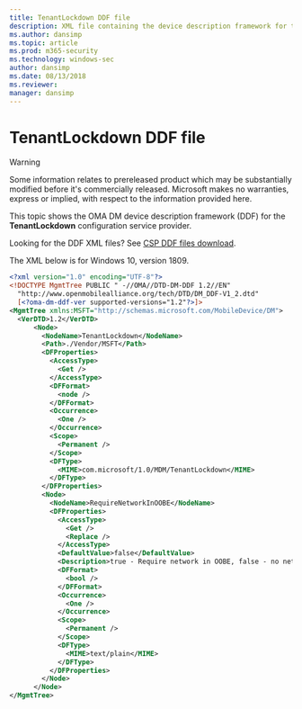```yaml
---
title: TenantLockdown DDF file
description: XML file containing the device description framework for the TenantLockdown configuration service provider (CSP).
ms.author: dansimp
ms.topic: article
ms.prod: m365-security
ms.technology: windows-sec
author: dansimp
ms.date: 08/13/2018
ms.reviewer: 
manager: dansimp
---
```


# TenantLockdown DDF file 

> [!WARNING]
> Some information relates to prereleased product which may be substantially modified before it's commercially released. Microsoft makes no warranties, express or implied, with respect to the information provided here.

This topic shows the OMA DM device description framework (DDF) for the **TenantLockdown** configuration service provider.

Looking for the DDF XML files? See [CSP DDF files download](configuration-service-provider-reference.md#csp-ddf-files-download).

The XML below is for Windows 10, version 1809.

```xml
<?xml version="1.0" encoding="UTF-8"?>
<!DOCTYPE MgmtTree PUBLIC " -//OMA//DTD-DM-DDF 1.2//EN"
  "http://www.openmobilealliance.org/tech/DTD/DM_DDF-V1_2.dtd"
  [<?oma-dm-ddf-ver supported-versions="1.2"?>]>
<MgmtTree xmlns:MSFT="http://schemas.microsoft.com/MobileDevice/DM">
  <VerDTD>1.2</VerDTD>
      <Node>
        <NodeName>TenantLockdown</NodeName>
        <Path>./Vendor/MSFT</Path>
        <DFProperties>
          <AccessType>
            <Get />
          </AccessType>
          <DFFormat>
            <node />
          </DFFormat>
          <Occurrence>
            <One />
          </Occurrence>
          <Scope>
            <Permanent />
          </Scope>
          <DFType>
            <MIME>com.microsoft/1.0/MDM/TenantLockdown</MIME>
          </DFType>
        </DFProperties>
        <Node>
          <NodeName>RequireNetworkInOOBE</NodeName>
          <DFProperties>
            <AccessType>
              <Get />
              <Replace />
            </AccessType>
            <DefaultValue>false</DefaultValue>
            <Description>true - Require network in OOBE, false - no network connection requirement in OOBE</Description>
            <DFFormat>
              <bool />
            </DFFormat>
            <Occurrence>
              <One />
            </Occurrence>
            <Scope>
              <Permanent />
            </Scope>
            <DFType>
              <MIME>text/plain</MIME>
            </DFType>
          </DFProperties>
        </Node>
      </Node>
</MgmtTree>
```
